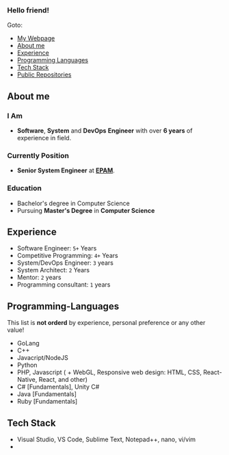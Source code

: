 ### Hello friend!

Goto:
- [My Webpage](https://www.levankhelo.com)
- [About me](https://github.com/levankhelo/levankhelo/blob/main/README.md#about-me)
- [Experience](https://github.com/levankhelo/levankhelo/blob/main/README.md#Experience)
- [Programming Languages](https://github.com/levankhelo/levankhelo/blob/main/README.md#Programming-Languages)
- [Tech Stack](https://github.com/levankhelo/levankhelo/blob/main/README.md#Tech-Stack)
- [Public Repositories](https://github.com/levankhelo?tab=repositories)


## About me
### I Am
- **Software**, **System** and **DevOps** **Engineer** with over **6 years** of experience in field.   
### Currently Position
- **Senior System Engineer** at [**EPAM**](https://www.epam.com/).
### Education
- Bachelor's degree in Computer Science
- Pursuing **Master's Degree** in **Computer Science**

## Experience
- Software Engineer: `5+` Years
- Competitive Programming: `4+` Years
- System/DevOps Engineer: `3` years
- System Architect: `2` Years
- Mentor: `2` years
- Programming consultant: `1` years

## Programming-Languages
This list is __not orderd__ by experience, personal preference or any other value!
- GoLang
- C++
- Javacript/NodeJS
- Python
- PHP, Javascript ( + WebGL, Responsive web design: HTML, CSS, React-Native, React, and other)
- C# [Fundamentals], Unity C#
- Java [Fundamentals]
- Ruby [Fundamentals]

## Tech Stack
- Visual Studio, VS Code, Sublime Text, Notepad++, nano, vi/vim
- 
